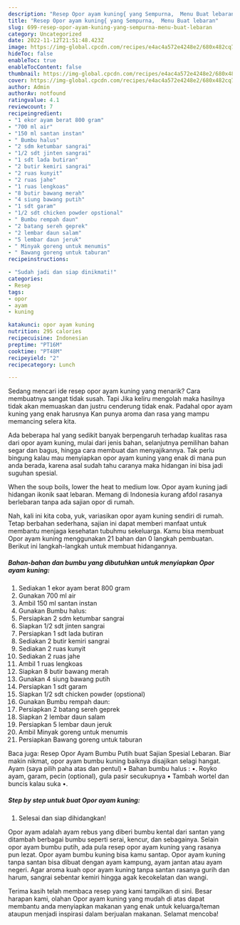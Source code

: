 ```yaml
---
description: "Resep Opor ayam kuning{ yang Sempurna,  Menu Buat lebaran"
title: "Resep Opor ayam kuning{ yang Sempurna,  Menu Buat lebaran"
slug: 699-resep-opor-ayam-kuning-yang-sempurna-menu-buat-lebaran
category: Uncategorized
date: 2022-11-12T21:51:48.423Z
image: https://img-global.cpcdn.com/recipes/e4ac4a572e4248e2/680x482cq70/opor-ayam-kuning-foto-resep-utama.jpg
hideToc: false
enableToc: true
enableTocContent: false
thumbnail: https://img-global.cpcdn.com/recipes/e4ac4a572e4248e2/680x482cq70/opor-ayam-kuning-foto-resep-utama.jpg
cover: https://img-global.cpcdn.com/recipes/e4ac4a572e4248e2/680x482cq70/opor-ayam-kuning-foto-resep-utama.jpg
author: Admin
authorAv: notfound
ratingvalue: 4.1
reviewcount: 7
recipeingredient:
- "1 ekor ayam berat 800 gram"
- "700 ml air"
- "150 ml santan instan"
- " Bumbu halus"
- "2 sdm ketumbar sangrai"
- "1/2 sdt jinten sangrai"
- "1 sdt lada butiran"
- "2 butir kemiri sangrai"
- "2 ruas kunyit"
- "2 ruas jahe"
- "1 ruas lengkoas"
- "8 butir bawang merah"
- "4 siung bawang putih"
- "1 sdt garam"
- "1/2 sdt chicken powder opstional"
- " Bumbu rempah daun"
- "2 batang sereh geprek"
- "2 lembar daun salam"
- "5 lembar daun jeruk"
- " Minyak goreng untuk menumis"
- " Bawang goreng untuk taburan"
recipeinstructions:

- "Sudah jadi dan siap dinikmati!"
categories:
- Resep
tags:
- opor
- ayam
- kuning

katakunci: opor ayam kuning 
nutrition: 295 calories
recipecuisine: Indonesian
preptime: "PT16M"
cooktime: "PT48M"
recipeyield: "2"
recipecategory: Lunch

---
```



Sedang mencari ide resep opor ayam kuning yang menarik? Cara membuatnya sangat tidak susah. Tapi Jika keliru mengolah maka hasilnya tidak akan memuaskan dan justru cenderung tidak enak. Padahal opor ayam kuning yang enak harusnya Kan punya aroma dan rasa yang mampu memancing selera kita.


Ada beberapa hal yang sedikit banyak berpengaruh terhadap kualitas rasa dari opor ayam kuning, mulai dari jenis bahan, selanjutnya pemilihan bahan segar dan bagus, hingga cara membuat dan menyajikannya. Tak perlu bingung kalau mau menyiapkan opor ayam kuning yang enak di mana pun anda berada, karena asal sudah tahu caranya maka hidangan ini bisa jadi suguhan spesial.

When the soup boils, lower the heat to medium low. Opor ayam kuning jadi hidangan ikonik saat lebaran. Memang di Indonesia kurang afdol rasanya berlebaran tanpa ada sajian opor di rumah.


Nah, kali ini kita coba, yuk, variasikan opor ayam kuning sendiri di rumah. Tetap berbahan sederhana, sajian ini dapat memberi manfaat untuk membantu menjaga kesehatan tubuhmu sekeluarga. Kamu bisa membuat Opor ayam kuning menggunakan 21 bahan dan 0 langkah pembuatan. Berikut ini langkah-langkah untuk membuat hidangannya.

<!--inarticleads1-->

##### Bahan-bahan dan bumbu yang dibutuhkan untuk menyiapkan Opor ayam kuning:

1. Sediakan 1 ekor ayam berat 800 gram
1. Gunakan 700 ml air
1. Ambil 150 ml santan instan
1. Gunakan  Bumbu halus:
1. Persiapkan 2 sdm ketumbar sangrai
1. Siapkan 1/2 sdt jinten sangrai
1. Persiapkan 1 sdt lada butiran
1. Sediakan 2 butir kemiri sangrai
1. Sediakan 2 ruas kunyit
1. Sediakan 2 ruas jahe
1. Ambil 1 ruas lengkoas
1. Siapkan 8 butir bawang merah
1. Gunakan 4 siung bawang putih
1. Persiapkan 1 sdt garam
1. Siapkan 1/2 sdt chicken powder (opstional)
1. Gunakan  Bumbu rempah daun:
1. Persiapkan 2 batang sereh geprek
1. Siapkan 2 lembar daun salam
1. Persiapkan 5 lembar daun jeruk
1. Ambil  Minyak goreng untuk menumis
1. Persiapkan  Bawang goreng untuk taburan


Baca juga: Resep Opor Ayam Bumbu Putih buat Sajian Spesial Lebaran. Biar makin nikmat, opor ayam bumbu kuning baiknya disajikan selagi hangat. Ayam (saya pilih paha atas dan pentul) • Bahan bumbu halus : •. Royko ayam, garam, pecin (optional), gula pasir secukupnya • Tambah wortel dan buncis kalau suka •. 

<!--inarticleads2-->

##### Step by step untuk buat Opor ayam kuning:


1. Selesai dan siap dihidangkan!

Opor ayam adalah ayam rebus yang diberi bumbu kental dari santan yang ditambah berbagai bumbu seperti serai, kencur, dan sebagainya. Selain opor ayam bumbu putih, ada pula resep opor ayam kuning yang rasanya pun lezat. Opor ayam bumbu kuning bisa kamu santap. Opor ayam kuning tanpa santan bisa dibuat dengan ayam kampung, ayam jantan atau ayam negeri. Agar aroma kuah opor ayam kuning tanpa santan rasanya gurih dan harum, sangrai sebentar kemiri hingga agak kecokelatan dan wangi. 

Terima kasih telah membaca resep yang kami tampilkan di sini. Besar harapan kami, olahan Opor ayam kuning yang mudah di atas dapat membantu anda menyiapkan makanan yang enak untuk keluarga/teman ataupun menjadi inspirasi dalam berjualan makanan. Selamat mencoba!
